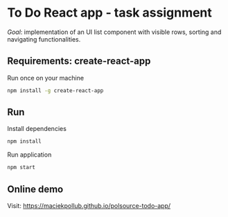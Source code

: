 # To Do React app - task assignment

_Goal_: implementation of an UI list component with visible rows, sorting and navigating functionalities.


## Requirements: create-react-app
Run once on your machine 
```bash
npm install -g create-react-app
```


## Run
Install dependencies
```bash
npm install
```

Run application
```bash
npm start
```

## Online demo
Visit: https://maciekpollub.github.io/polsource-todo-app/